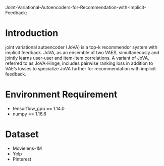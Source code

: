 Joint-Variational-Autoencoders-for-Recommendation-with-Implicit-Feedback:


# Introduction
 joint variational autoencoder (JoVA) is a top-k  recommendor system with  implicit  feedback.  JoVA, as  an  ensemble  of  two  VAES,  simultaneously  and  jointly learns  user-user  and  item-item  correlations.  A  variant  of JoVA, referred to as JoVA-Hinge, includes pairwise ranking loss in addition to VAE’s losses to specialize JoVA further for recommendation with implicit feedback.

# Environment Requirement

- tensorflow_gpu == 1.14.0
- numpy == 1.16.6

# Dataset 
- Movielens-1M
- Yelp
- Pinterest

